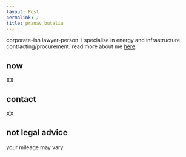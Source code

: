 ```yaml
---
layout: Post
permalink: /
title: pranav butalia
---
```

corporate-ish lawyer-person. 
i specialise in energy and infrastructure contracting/procurement. read more about me <a href="/about">here</a>.
<h2>now</h2>
XX
<h2>contact</h2>
XX
<h2>not legal advice </h2>
your mileage may vary
